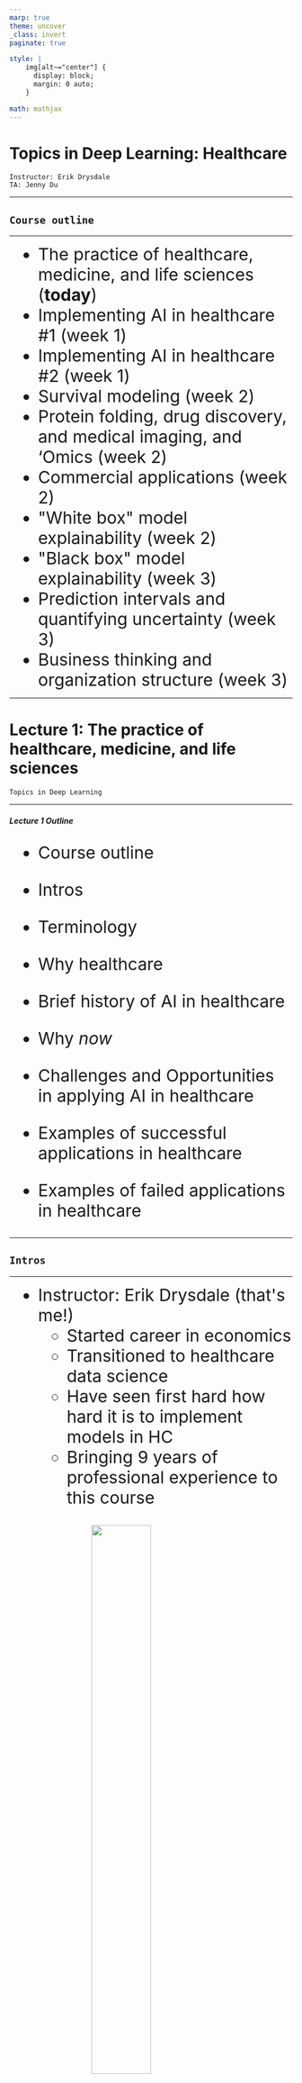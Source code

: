 ```yaml
---
marp: true
theme: uncover
_class: invert
paginate: true

style: |
    img[alt~="center"] {
      display: block;
      margin: 0 auto;
    }

math: mathjax
---
```

<style>
     p {
        text-align: left;
        font-size: 30px
    }
    ul {
        margin: 0;
        font-size: 30px;
    }
    table {
        font-size: 30px;
    }
    ol {
        margin: 0;
        font-size: 30px;
    }
    blockquote {
        border-left: 10px solid #ccc;
        margin: 1.5em 10px;
        padding: 0.5em 30px;
        quotes: "\201C""\201D""\2018""\2019";
    }

    blockquote:before {
        color: #ccc;
        content: none;
        font-size: 4em;
        line-height: 0.1em;
        margin-right: 0.25em;
        vertical-align: -0.4em;
    }

    blockquote:after{
        content: none;
        font-size: 4em
    }

    img {
    width: 50%;
    height: auto;
  }
</style>

# **Topics in Deep Learning: Healthcare**
```console
Instructor: Erik Drysdale
TA: Jenny Du
```

---

<!--_color: white -->
<!--_backgroundColor: #f4a534 -->
## `Course outline`

---

- The practice of healthcare, medicine, and life sciences (**today**)
- Implementing AI in healthcare #1 (week 1)
- Implementing AI in healthcare #2 (week 1)
- Survival modeling (week 2)
- Protein folding, drug discovery, and medical imaging, and ‘Omics (week 2)
- Commercial applications (week 2)
- "White box" model explainability (week 2)
- "Black box" model explainability (week 3)
- Prediction intervals and quantifying uncertainty (week 3)
- Business thinking and organization structure (week 3)

---

# **Lecture 1: The practice of healthcare, medicine, and life sciences**
```console
Topics in Deep Learning
```

---

##### **Lecture 1 Outline**

- Course outline

- Intros

- Terminology

- Why healthcare

- Brief history of AI in healthcare

- Why *now*

- Challenges and Opportunities in applying AI in healthcare

- Examples of successful applications in healthcare

- Examples of failed applications in healthcare


---

<!--_color: white -->
<!--_backgroundColor: #f4a534 -->
## `Intros`

---

- Instructor: Erik Drysdale (that's me!)
  - Started career in economics
  - Transitioned to healthcare data science
  - Have seen first hard how hard it is to implement models in HC
  - Bringing 9 years of professional experience to this course

<br>
<figure>
  <img src="images/institutions.png" width="100%" style="display: block; margin-left: auto; margin-right: auto;">
  <figcaption style="text-align: center; font-size: 20px;">Institutions where I've worked</figcaption>
</figure>

---

- TA: Jenny Du
  - Master of Science in Applied Computing Program at UofT (current)
  - BA in CS and Bioinformatics
  - Research focus: Applications of ML & DS to health and biology

<figure>
  <img src="images/jenny.png" style="width: 250px; display: block; margin-left: auto; margin-right: auto;">
  <figcaption style="text-align: center; font-size: 20px;">Jenny with trusty coffee</figcaption>
</figure>

---

- Yourselves!
  - Name and background
  - What are you doing currently (work/school)
  - In your last interaction with the healthcare system, do you think AI/ML was involved?
- This course will be very interactive
  - Any concerns?


---

<!--_color: white -->
<!--_backgroundColor: #f4a534 -->
## `Terminology`

---

##### **Terms**

- **Artificial Intelligence (AI)** → any technique that enables computers to mimic human behaviour

- **Machine Learning (ML)** → a form of AI  which involves computational techniques that learn from examples rather than explicitly being programmed.
  - *Example:* programming a computer to detect cancer from a brain scan.

- **Deep learning (DL)** → ML based on neural networks

 ---

![AI_ML_DL][terms]
---

---

##### **Types of ML**

- **Supervised learning** → Use labeled data to train the ML model (task-driven)
- **Unsupervised learning** → Uncover insights about the data and validate with domain experts (data-driven)

![ML][Machine_learning]
---

---

<!--_color: white -->
<!--_backgroundColor: #f4a534 -->
## `Why Healthcare?`

---

##### **Potential applications of AI in healthcare**

Several aspects of the health care involve prediction, including diagnosis, treatment, administration, and operations. Potential application for AI:

- **Improved diagnosis and treatment** → early detection more accurately
- **Personalized medicine** → tailored treatment to individual patients, based on specific medical profiles
- **Increase efficiciency** → automate routine tasks, free up health care professionals to focus on more complex tasks

<!-- Question: Can anything think of an application of personalized medicine IRL? -->

---

##### **Some specific domain applications$^{1}$**

1. **Clinical operations** → enhance the efficiency and effectiveness of clinical processes within healthcare organizations (this includes things like workflow, freeing up staff time and improving resource utilization)
    - *Examples:* Optimization in areas like emergency departments and operating rooms, capacity management, and supply chain.

2. **Clinical analytics** → analysis of clinical data to support decision-making and improve patient care.
    - *Examples:* Providing clinical decision support (CDSS), treatment recommendations and care pathway designs

<!-- Question: How could making a "prediction" help "optimize" an ED? -->

---

##### **Some specific domain applications$^{1}$**

3. **Quality & Safety** → ensure the highest quality of care and patient safety.
    - *Examples:* Prediction of adverse events, deterioration of patients condition and readmissions

4. **Corporate Functions** → improving efficiency and steamlining administrative processes within healthcare.
    - *Examples:* automating various administrative tasks

<!-- Question: Besides preventing death or injury, why would predicting patient detioriation be helpful? -->

---
##### **Current healthcare costs$^{1,2}$**

- Healthcare costs globally are on the rise & clinical expertice is $$$.
- In the United States adoption of AI could save their healthcare system ~**$200 to $360 billion** (cost 2023: $4.7 trillion, 18% GDP).
  - Administration, medical knowledge, clinical operations, diagnostics
  - Three "big players": hospitals, payers, physicians/nurses

![HC][Health care]

---

<figure>
  <img src="images/mckinsey_study.png" width="800" style="display: block; margin-left: auto; margin-right: auto;">
  <figcaption style="text-align: center; font-size: 20px; ">Source: The Potential Impact of Artificial Intelligence on Healthcare Spending.</figcaption>
</figure>


---

##### **General Recipe**

1. *Identify a challenge* where the application of AI can decrease process costs or enhance the efficiency and accuracy of tasks performed by clinicians.

2. *Develop an AI* choosing appropriate algorithms or models, and training it on relevant data.

3. *Employ the developed AI* to automate or enhance the specified task or process.


---

<!--_color: white -->
<!--_backgroundColor: green -->
## `Breakout #1`
#### Why would implementing AI/ML in healthcare be harder than in other fields?


---
<!--_color: white -->
<!--_backgroundColor: #f4a534 -->
## `Brief history of AI in healthcare`

---

##### **1970s**

- One of the earliest examples: **MYCIN system** developed at Stanford.$^{3}$
- **Goal:** Assist physicians in the diagnosis and therapy selection for patients with bacterial infections based on symptoms and test results.

- **Performance of MYCIN**
  - *Algorithm Success:* Proposed a good therapy in 69% of cases.
  - *Comparison:* Comparable or better than the best infectious disease experts at the time.

<!-- Question: Was the MYCIN system ever used in clinical practice? (p.s. check out the videos of Dr Shortliffe demo'ing this system)-->

---

##### **1980s**

- **INTERNIST-1** developed at University of Pennsylvania.$^{4}$
- **Goal:** Automated diagnosis for general internal medicine.
- Utilized a probabilistic model to diagnose a patient's health based on thousands of symptom variables.

![INT][INT]

<!-- Question: Was the INTERNIST system ever used in clinical practice? -->


---

##### **1990s**

- **Neural networks** gained popularity in clinical medicine **research**.$^{5}$
  - These networks were simpler than contemporary deep neural networks.
  - Utilized only a few features to make predictions.
  - Predictions were based on data collected through chart review.

- **Paving the Way for Modern Healthcare**
  - Despite their simplicity, and lack of adoption, these early applications paved the way for the hope that AI would one day be integrated into modern healthcare.

---
<!--_color: white -->
<!--_backgroundColor: #f4a534 -->
## `Why now`

---

##### **Evolution of AI in Medicine**

- Traditional AI in medicine was not data-driven → mainly focused on leveraging domain knowledge.
- Adoption of *Electronic Medical Records* (EMRs) in the early 2010's increased dramatically, fueled by digital health funding.$^{6}$
- Diversity of digital health →  lab tests, vital signs, proteomics, imaging, social media etc...
  
![EMR][EMR]
---

---

##### **Significance of *Big Data***

- The abundance of data presents a significant opportunity for ML applications in healthcare.
- Enables more comprehensive and data-driven approaches in diagnosis, treatment, and research.
- Some examples of high-performance AI in medicine (Aidoc, iCAD, IDx etc.)$^{7}$

---

![HP][HP]
---

---

##### **Adoption of AI in healthcare**

- **Hype and Potential:**
  - Significant hype and recognized potential for AI in healthcare, despite fairly little adoption.

- **Lagging Behind Other Industries:**
  - AI adoption in healthcare lags behind its adoption in other industries (e.g., finance, information, technical services).$^{8}$
  - Various factors contribute to the slower pace, including:
    - Regulatory barriers
    - Challenges in data collection
    - Algorithmic limitations
    - Misalignment of incentives

---

<!--_color: white -->
<!--_backgroundColor: #f4a534 -->
## `Challenges and Opportunities in applying AI in healthcare`

---

##### **Some Considerations When Applying AI to Healthcare**

 **Available data is often limited**

- Challenges with missing data, limited longitudinal data, heterogeneous samples, and small sample sizes, especially for rare diseases.

 **Opportunity**

- Innovation in handling sparse data, addressing challenges in data imputation and statistical methods.

---

##### **Some Considerations When Applying AI to Healthcare**

 **Poor data quality**

- AI algorithm performance depends on the quality of available data.
- Challenges lie in heterogeneous sampling, diverse data types, and varying time scales.
- Sparse data with unmeasured and unreported values, lack of follow-up.

**Opportunity**

- Development of algorithms capable of making robust and generalizable predictions even when data is missing.

---

##### **Some Considerations When Applying AI to Healthcare**

**Scarse Labelled data**

- Limited labeled data in healthcare due to challenges in obtaining consensus among clinicians, and clinican time is expensive!
  
**Opportunity**

- Leveraging unsupervised or semi-supervised learning for discovery, including identifying disease subtypes and predicting disease progression.

---

##### **Some Considerations When Applying AI to Healthcare**

**Human centric decisions**

- In healthcare, there is often decision-making in critical scenarios, including life and death situations.
- Ethical responsibility of AI developers and healthcare professionals to prioritize patient well-being.

**Opportunity**

- Develop fair and accountable algorithms for risk stratification and prioritizing resources based on predictions.

---

##### **Some Considerations When Applying AI to Healthcare**

**Regulatory and Privacy Barriers:**

- Regulatory barriers make it challenging to collect and pool healthcare data.
- Sensitivity of healthcare data poses difficulties in de-identifying information.

**Opportunity**

- Innovations in privacy-preserving technologies to navigate regulatory challenges, fostering data de-identification and secure data sharing.

---

<!--_color: white -->
<!--_backgroundColor: green -->
## `Breakout #2`
#### What are other challenges you think might limit the adoption of AI/ML tools in healthcare? What would it take to solve them?

---
  
<!--_color: white -->
<!--_backgroundColor: #f4a534 -->
## `Examples successful applications in healthcare`

---

##### **Using ML to model heart rate response to exercise $^{9}$**
<!-- .side-by-side -->

![HR]![SW]
---

---

##### **Using ML to guide decisions for cancer therapy $^{10}$**

![OC]
---

---

##### **And many more!**

- Embryo selection for IVF
- Genome interpretation for sick newborns
- Paramedic diagnosis of heart attack, stroke
- Assist readings of imaging scans
- Classification of cancer, identify mutations
- etc.
  
> Examples adapted from Topol, E. J. (2019) $^{11}$

---
<!--_color: white -->
<!--_backgroundColor: #f4a534 -->
## `Examples of failed applications in healthcare`

---

#### **Watson**

- **Watson Health** was developed by IBM (International Business Machines Corporation). $^{12}$
- It aimed to provide insights to oncologists about cancer treatment, assist pharmaceutical companies in drug development, and match patients with clinical trials, showcasing the potential of AI in healthcare.

- Despite significant investment and high expectations, Watson Health faced challenges in meeting its goals; company ultimately sold parts to a private equity firm.

---

#### **Epic Sepsis Model**

- **Epic Sepsis Model Issues → Lack of reproducibility:**
  - Peer-reviewed data questioned the effectiveness of Epic's sepsis prediction algorithm.$^{13}$
  - University of Michigan Medical School study with over 27,000 patients found its performance "substantially worse" than reported.

- **Study Concerns:**
  - Lack of external validation for proprietary models and a call for transparency and validation before widespread clinical use.

---

<!--_color: white -->
<!--_backgroundColor: green -->
## `Breakout #3`
#### How would AI be used for "*Embryo selection for IVF*" and what problems (ethical, practical, etc) would this present?


---




##### **References**

(1) Sahni, N., Stein, G., Zemmel, R., & Cutler, D. M. (2023, October). The Potential Impact of Artificial Intelligence on Healthcare Spending (Working Paper No. 30857). National Bureau of Economic Research. Retrieved from (<http://www.nber.org/papers/w30857>)

(2) Evidence Network. (n.d.). Healthcare Funding Policy in Canada. Retrieved from (<https://www.ephpp.ca/healthcare-funding-policy-in-canada/>)

(3) van Melle, W. (1978). MYCIN: A knowledge-based consultation program for infectious disease diagnosis. Journal of the American Medical Informatics Association, 25(3), 276-281

---
(4) Miller, R. A., McNeil, M. A., Challinor, S. M., Masarie, F. E. Jr., & Myers, J. D. (1986). The INTERNIST-1/QUICK MEDICAL REFERENCE Project—Status Report. West Journal of Medicine, 145(6), 816–822.

(5) Penny, W., & Frost, D. (1992). Neural Networks in Clinical Medicine. Journal of Medical Systems, 16(4), 309-321.

(6) The Analysis Group, Inc. (2014). Big Data in Health Care. The National Law Review. Retrieved from <https://www.natlawreview.com/article/big-data-health-care>

(7) Topol, E. (2019). High-performance medicine: the convergence of human and artificial intelligence. Nature Medicine, 25(1), 44–56

---
(8) Goldfarb, A., & Teodoridis, F. (2022, March 9). Why is AI adoption in health care lagging? Research. Retrieved from <https://www.brookings.edu/articles/why-is-ai-adoption-in-health-care-lagging/>

(9) Nazaret, A., Tonekaboni, S., Darnell, G., Ren, S. Y., Sapiro, G., & Miller, A. C. (2023). Modeling personalized heart rate response to exercise and environmental factors with wearables data. npj Digital Medicine, 6, 207.

(10) Bhalla, S., & Laganà, A. (2022). Artificial Intelligence for Precision Oncology. Advances in Experimental Medicine and Biology, 1361, 249-268.

(11) Topol, E. J. (2019). High-performance medicine: the convergence of human and artificial intelligence. Nature Medicine, 25, 44–56.

---

(12) O’Leary, L. (2022, January 31). How IBM’s Watson Went From the Future of Health Care to Sold Off for Parts. Retrieved from (<https://slate.com/technology/2022/01/ibm-watson-health-failure-artificial-intelligence.html>)

(13) Muoio, D. (2021, June 22). Epic's widely used sepsis prediction model falls short among Michigan Medicine patients. Retrieved from (<https://www.fiercehealthcare.com/tech/epic-s-widely-used-sepsis-prediction-model-falls-short-among-michigan-medicine-patients>)

[Health care]: images/Health_care.png
[Machine_learning]: images/Sup_UnSup_ML.jpg
[terms]: images/AI_ML_DL.png
[INT]: images/INTERNIST-1.png
[EMR]: images/EMR.png
[HP]: images/AI_High_Perf.png
[HR]: images/Heartrate.png
[SW]: images/Smartwatch_HR.png
[OC]: images/oncology.jpg
